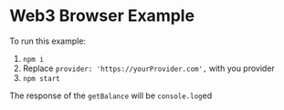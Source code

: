 # Web3 Browser Example

To run this example:

1. `npm i`
2. Replace `provider: 'https://yourProvider.com',` with you provider
3. `npm start`

The response of the `getBalance` will be `console.log`ed
